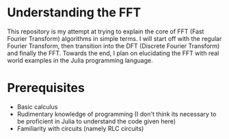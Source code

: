 # Understanding the FFT
This repository is my attempt at trying to explain the core of FFT (Fast Fourier Transform) algorithms in simple terms. I will start off with the regular Fourier Transform, then transition into the DFT (Discrete Fourier Transform) and finally the FFT. Towards the end, I plan on elucidating the FFT with real world examples in the Julia programming language.

# Prerequisites
-  Basic calculus 
-  Rudimentary knowledge of programming (I don't think its necessary to be proficient in Julia to understand the code given here)
-  Familiarity with circuits (namely RLC circuits)
